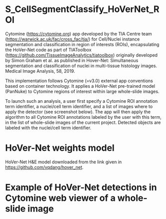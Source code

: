 # S_CellSegmentClassify_HoVerNet_ROI

Cytomine (https://cytomine.org) app developed by the TIA Centre team (https://warwick.ac.uk/fac/cross_fac/tia/) for Cell/Nuclei instance segmentation and classification in region of interests (ROIs),
encapsulating the HoVer-Net code as part of TIAToolbox (https://github.com/TissueImageAnalytics/tiatoolbox) originally developed by Simon Graham et al. as published in Hover-Net: Simultaneous segmentation and classification of nuclei in multi-tissue histology images. Medical Image Analysis, 58, 2019.

This implementation follows Cytomine (=v3.0) external app conventions based on container technology. 
It applies a HoVer-Net pre-trained model (PanNuke) to Cytomine regions of interest within large whole-slide images. 

To launch such an analysis, a user first specify a Cytomine ROI annotation term identifier, a nuclei/cell term identifier, and a list of images where to apply the detector (see screenshot below). The app will then apply the algorithm to all Cytomine ROI annotations labeled by the user with this term, in the list of whole-slide images of the current project. Detected objects are labeled with the nuclei/cell term identifier.

# HoVer-Net weights model

HoVer-Net H&E model downloaded from the link given in https://github.com/vqdang/hover_net.

# Example of HoVer-Net detections in Cytomine web viewer of a whole-slide image
